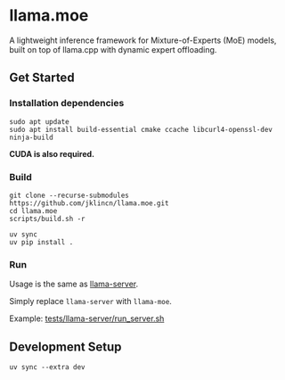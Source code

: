 # llama.moe

A lightweight inference framework for Mixture-of-Experts (MoE) models, built on top of llama.cpp with dynamic expert offloading.

## Get Started

### Installation dependencies

```
sudo apt update
sudo apt install build-essential cmake ccache libcurl4-openssl-dev ninja-build
```

**CUDA is also required.**

### Build

```
git clone --recurse-submodules https://github.com/jklincn/llama.moe.git
cd llama.moe
scripts/build.sh -r

uv sync
uv pip install .
```

### Run

Usage is the same as [llama-server](https://github.com/ggml-org/llama.cpp/tree/master/tools/server). 

Simply replace `llama-server` with `llama-moe`.

Example: [tests/llama-server/run_server.sh](tests/llama-server/run_server.sh)

## Development Setup

```
uv sync --extra dev
```

